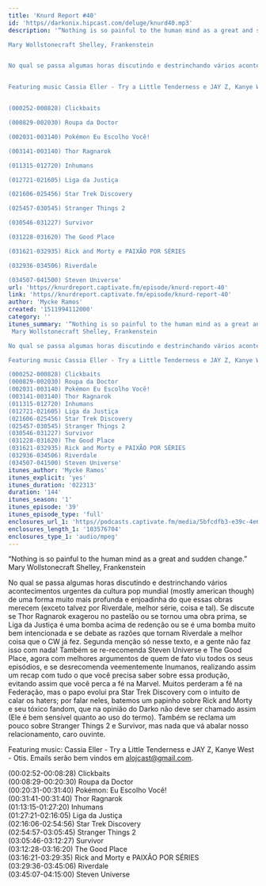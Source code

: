 ```yaml
---
title: 'Knurd Report #40'
id: 'https//darkonix.hipcast.com/deluge/knurd40.mp3'
description: '“Nothing is so painful to the human mind as a great and sudden change.”

Mary Wollstonecraft Shelley, Frankenstein


No qual se passa algumas horas discutindo e destrinchando vários acontecimentos urgentes da cultura pop mundial (mostly american though) de uma forma muito mais profunda e enjoadinha do que essas obras merecem (exceto talvez por Riverdale, melhor série, coisa e tal). Se discute se Thor Ragnarok exagerou no pastelão ou se tornou uma obra prima, se Liga da Justiça é uma bomba acima de redenção ou se é uma bomba muito bem intencionada e se debate as razões que tornam Riverdale a melhor coisa que o CW já fez. Segunda menção só nesse texto, e a gente não faz isso com nada! Também se re-recomenda Steven Universe e The Good Place, agora com melhores argumentos de quem de fato viu todos os seus episódios, e se desrecomenda veementemente Inumanos, realizando assim um recap com tudo o que você precisa saber sobre essa produção, evitando assim que você perca a fé na Marvel. Muitos perderam a fé na Federação, mas o papo evolui pra Star Trek Discovery com o intuito de calar os haters; por falar neles, batemos um papinho sobre Rick and Morty e seu tóxico fandom, que na opinião do Darko não deve ser chamado assim (Ele é bem sensível quanto ao uso do termo). Também se reclama um pouco sobre Stranger Things 2 e Survivor, mas nada que vá abalar nosso relacionamento, caro ouvinte.


Featuring music Cassia Eller - Try a Little Tenderness e JAY Z, Kanye West - Otis. Emails serão bem vindos em alojcast@gmail.com.


(000252-000828) Clickbaits

(000829-002030) Roupa da Doctor

(002031-003140) Pokémon Eu Escolho Você!

(003141-003140) Thor Ragnarok

(011315-012720) Inhumans

(012721-021605) Liga da Justiça

(021606-025456) Star Trek Discovery

(025457-030545) Stranger Things 2

(030546-031227) Survivor

(031228-031620) The Good Place

(031621-032935) Rick and Morty e PAIXÃO POR SÉRIES

(032936-034506) Riverdale

(034507-041500) Steven Universe'
url: 'https//knurdreport.captivate.fm/episode/knurd-report-40'
link: 'https//knurdreport.captivate.fm/episode/knurd-report-40'
author: 'Mycke Ramos'
created: '1511994112000'
category: ''
itunes_summary: '“Nothing is so painful to the human mind as a great and sudden change.”
 Mary Wollstonecraft Shelley, Frankenstein 

No qual se passa algumas horas discutindo e destrinchando vários acontecimentos urgentes da cultura pop mundial (mostly american though) de uma forma muito mais profunda e enjoadinha do que essas obras merecem (exceto talvez por Riverdale, melhor série, coisa e tal). Se discute se Thor Ragnarok exagerou no pastelão ou se tornou uma obra prima, se Liga da Justiça é uma bomba acima de redenção ou se é uma bomba muito bem intencionada e se debate as razões que tornam Riverdale a melhor coisa que o CW já fez. Segunda menção só nesse texto, e a gente não faz isso com nada! Também se re-recomenda Steven Universe e The Good Place, agora com melhores argumentos de quem de fato viu todos os seus episódios, e se desrecomenda veementemente Inumanos, realizando assim um recap com tudo o que você precisa saber sobre essa produção, evitando assim que você perca a fé na Marvel. Muitos perderam a fé na Federação, mas o papo evolui pra Star Trek Discovery com o intuito de calar os haters; por falar neles, batemos um papinho sobre Rick and Morty e seu tóxico fandom, que na opinião do Darko não deve ser chamado assim (Ele é bem sensível quanto ao uso do termo). Também se reclama um pouco sobre Stranger Things 2 e Survivor, mas nada que vá abalar nosso relacionamento, caro ouvinte.

Featuring music Cassia Eller - Try a Little Tenderness e JAY Z, Kanye West - Otis. Emails serão bem vindos em alojcast@gmail.com.

(000252-000828) Clickbaits
(000829-002030) Roupa da Doctor
(002031-003140) Pokémon Eu Escolho Você!
(003141-003140) Thor Ragnarok
(011315-012720) Inhumans
(012721-021605) Liga da Justiça
(021606-025456) Star Trek Discovery
(025457-030545) Stranger Things 2
(030546-031227) Survivor
(031228-031620) The Good Place
(031621-032935) Rick and Morty e PAIXÃO POR SÉRIES
(032936-034506) Riverdale
(034507-041500) Steven Universe'
itunes_author: 'Mycke Ramos'
itunes_explicit: 'yes'
itunes_duration: '022313'
duration: '144'
itunes_season: '1'
itunes_episode: '39'
itunes_episode_type: 'full'
enclosures_url_1: 'https//podcasts.captivate.fm/media/5bfcdfb3-e39c-4e6d-9b62-c2193f9e84e4/knurd40_tc.mp3'
enclosures_length_1: '103576704'
enclosures_type_1: 'audio/mpeg'
---
```

“Nothing is so painful to the human mind as a great and sudden change.”  
Mary Wollstonecraft Shelley, Frankenstein

No qual se passa algumas horas discutindo e destrinchando vários acontecimentos urgentes da cultura pop mundial (mostly american though) de uma forma muito mais profunda e enjoadinha do que essas obras merecem (exceto talvez por Riverdale, melhor série, coisa e tal). Se discute se Thor Ragnarok exagerou no pastelão ou se tornou uma obra prima, se Liga da Justiça é uma bomba acima de redenção ou se é uma bomba muito bem intencionada e se debate as razões que tornam Riverdale a melhor coisa que o CW já fez. Segunda menção só nesse texto, e a gente não faz isso com nada! Também se re-recomenda Steven Universe e The Good Place, agora com melhores argumentos de quem de fato viu todos os seus episódios, e se desrecomenda veementemente Inumanos, realizando assim um recap com tudo o que você precisa saber sobre essa produção, evitando assim que você perca a fé na Marvel. Muitos perderam a fé na Federação, mas o papo evolui pra Star Trek Discovery com o intuito de calar os haters; por falar neles, batemos um papinho sobre Rick and Morty e seu tóxico fandom, que na opinião do Darko não deve ser chamado assim (Ele é bem sensível quanto ao uso do termo). Também se reclama um pouco sobre Stranger Things 2 e Survivor, mas nada que vá abalar nosso relacionamento, caro ouvinte.

Featuring music: Cassia Eller - Try a Little Tenderness e JAY Z, Kanye West - Otis. Emails serão bem vindos em alojcast@gmail.com.

(00:02:52-00:08:28) Clickbaits  
(00:08:29-00:20:30) Roupa da Doctor  
(00:20:31-00:31:40) Pokémon: Eu Escolho Você!  
(00:31:41-00:31:40) Thor Ragnarok  
(01:13:15-01:27:20) Inhumans  
(01:27:21-02:16:05) Liga da Justiça  
(02:16:06-02:54:56) Star Trek Discovery  
(02:54:57-03:05:45) Stranger Things 2  
(03:05:46-03:12:27) Survivor  
(03:12:28-03:16:20) The Good Place  
(03:16:21-03:29:35) Rick and Morty e PAIXÃO POR SÉRIES  
(03:29:36-03:45:06) Riverdale  
(03:45:07-04:15:00) Steven Universe